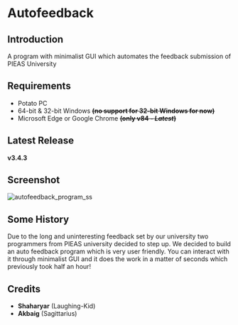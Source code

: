 # Autofeedback

## Introduction
A program with minimalist GUI which automates the feedback submission of PIEAS University

## Requirements

- Potato PC
- 64-bit & 32-bit Windows ~~**(no support for 32-bit Windows for now)**~~
- Microsoft Edge or Google Chrome ~~**(only v84 - *Latest*)**~~

## Latest Release
**v3.4.3**

## Screenshot
![autofeedback_program_ss](https://i.imgur.com/7tgygpk.jpg)

## Some History
Due to the long and uninteresting feedback set by our university two programmers from PIEAS university decided to step up. 
We decided to build an auto feedback program which is very user friendly. You can interact with it through minimalist GUI and 
it does the work in a matter of seconds which previously took half an hour!

## Credits

- **Shaharyar** (Laughing-Kid)
- **Akbaig** (Sagittarius)
